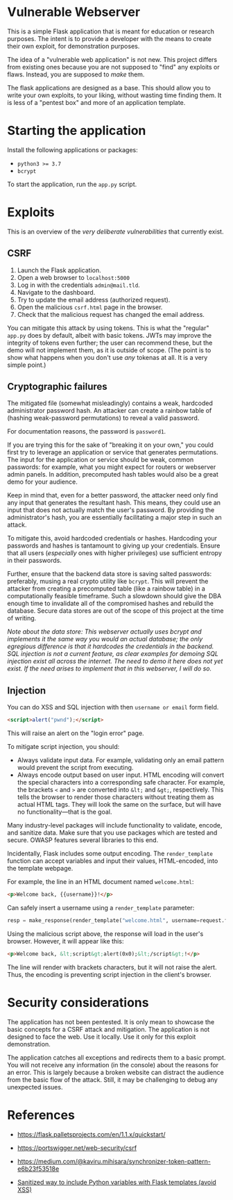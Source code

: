 # Vulnerable Webserver

This is a simple Flask application that is meant for education or research purposes. The intent is to provide a developer with the means to create their own exploit, for demonstration purposes. 

The idea of a "vulnerable web application" is not new. This project differs from existing ones because you are not supposed to "find" any exploits or flaws. Instead, you are supposed to *make* them.

The flask applications are designed as a base. This should allow you to write your own exploits, to your liking, without wasting time finding them. It is less of a "pentest box" and more of an application template.

# Starting the application

Install the following applications or packages:

- `python3 >= 3.7`  
- `bcrypt`

To start the application, run the `app.py` script.

# Exploits

This is an overview of the *very deliberate vulnerabilities* that currently exist.

## CSRF

1.  Launch the Flask application.
1.  Open a web browser to `localhost:5000`
1.  Log in with the credentials `admin@mail.tld`.
1.  Navigate to the dashboard.
1.  Try to update the email address (authorized request).
1.  Open the malicious `csrf.html` page in the browser.
1.  Check that the malicious request has changed the email address.

You can mitigate this attack by using tokens. This is what the "regular" `app.py` does by default, albeit with basic tokens. JWTs may improve the integrity of tokens even further; the user can recommend these, but the demo will not implement them, as it is outside of scope. (The point is to show what happens when you don't use *any* tokenas at all. It is a very simple point.)

## Cryptographic failures

The mitigated file (somewhat misleadingly) contains a weak, hardcoded administrator password hash. An attacker can create a rainbow table of (hashing weak-password permutations) to reveal a valid password. 

For documentation reasons, the password is `password1`. 

If you are trying this for the sake of "breaking it on your own," you could first try to leverage an application or service that generates permutations. The input for the application or service should be weak, common passwords: for example, what you might expect for routers or webserver admin panels. In addition, precomputed hash tables would also be a great demo for your audience.

Keep in mind that, even for a better password, the attacker need only find any input that generates the resultant hash. This means, they could use an input that does not actually match the user's password. By providing the administrator's hash, you are essentially facilitating a major step in such an attack.

To mitigate this, avoid hardcoded credentials or hashes. Hardcoding your passwords and hashes is tantamount to giving up your credentials. Ensure that all users (*especially* ones with higher privileges) use sufficient entropy in their passwords.

Further, ensure that the backend data store is saving salted passwords: preferably, musing a real crypto utility like `bcrypt`. This will prevent the attacker from creating a precomputed table (like a rainbow table) in a computationally feasible timeframe. Such a slowdown should give the DBA enough time to invalidate all of the compromised hashes and rebuild the database. Secure data stores are out of the scope of this project at the time of writing.

*Note about the data store: This webserver actually uses bcrypt and implements it the same way you would an actual database; the only egregious difference is that it hardcodes the credentials in the backend. SQL injection is not a current feature, as clear examples for demoing SQL injection exist all across the internet. The need to demo it here does not yet exist. If the need arises to implement that in this webserver, I will do so.*

## Injection

You can do XSS and SQL injection with then `username or email` form field.

```html
<script>alert("pwnd");</script>
```

This will raise an alert on the "login error" page. 

To mitigate script injection, you should:

- Always validate input data. For example, validating only an email pattern would prevent the script from executing.
- Always encode output based on user input. HTML encoding will convert the special characters into a corresponding safe character. For example, the brackets `<` and `>` are converted into `&lt;` and `&gt;`, respectively. This tells the browser to render those characters without treating them as actual HTML tags. They will look the same on the surface, but will have no functionality&mdash;that is the goal.

Many industry-level packages will include functionality to validate, encode, and sanitize data. Make sure that you use packages which are tested and secure. OWASP features several libraries to this end.

Incidentally, Flask includes some output encoding. The `render_template` function can accept variables and input their values, HTML-encoded, into the template webpage.

For example, the line in an HTML document named `welcome.html`:

```html 
<p>Welcome back, {{username}}!</p>
```

Can safely insert a username using a `render_template` parameter:

```python 
resp = make_response(render_template("welcome.html", username=request.form["user"]))
```

Using the malicious script above, the response will load in the user's browser. However, it will appear like this:

```html 
<p>Welcome back, &lt;script&gt;alert(0x0);&lt;/script&gt;!</p>
```

The line will render with brackets characters, but it will not raise the alert. Thus, the encoding is preventing script injection in the client's browser.

# Security considerations

The application has not been pentested. It is only mean to showcase the
basic concepts for a CSRF attack and mitigation. The application is not 
designed to face the web. Use it locally. Use it only for this exploit
demonstration.

The application catches all exceptions and redirects them to a basic
prompt. You will not receive any information (in the console) about
the reasons for an error. This is largely because a broken website can
distract the audience from the basic flow of the attack. Still, it may
be challenging to debug any unexpected issues.

# References

-   <https://flask.palletsprojects.com/en/1.1.x/quickstart/>

-   <https://portswigger.net/web-security/csrf>

-   <https://medium.com/@kaviru.mihisara/synchronizer-token-pattern-e6b23f53518e>

-   [Sanitized way to include Python variables with Flask templates (avoid XSS)](https://pythonbasics.org/flask-tutorial-templates/)
    
    
